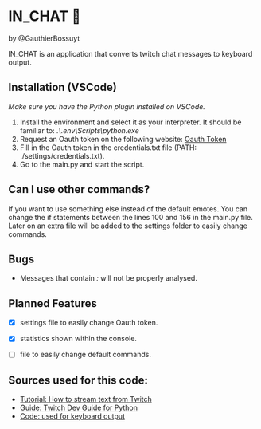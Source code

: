 # IN_CHAT :rocket:
by @GauthierBossuyt

IN_CHAT is an application that converts twitch chat messages to keyboard output.


## Installation (VSCode)
_Make sure you have the Python plugin installed on VSCode._

1. Install the environment and select it as your interpreter. It should be familiar to: *.\\.env\Scripts\python.exe*
2. Request an Oauth token on the following website: [Oauth Token](https://twitchapps.com/tmi/)
3. Fill in the Oauth token in the credentials.txt file (PATH: ./settings/credentials.txt).
4. Go to the main.py and start the script.


## Can I use other commands?
If you want to use something else instead of the default emotes. You can change the if statements between the lines 100 and 156 in the main.py file. Later on an extra file will be added to the settings folder to easily change commands.


## Bugs

* Messages that contain *:* will not be properly analysed.


## Planned Features

- [x] settings file to easily change Oauth token.
- [x] statistics shown within the console.
- [ ] file to easily change default commands. 


## Sources used for this code:

* [Tutorial: How to stream text from Twitch](https://www.learndatasci.com/tutorials/how-stream-text-data-twitch-sockets-python/)
* [Guide: Twitch Dev Guide for Python](https://dev.twitch.tv/docs/irc/guide)
* [Code: used for keyboard output](https://stackoverflow.com/questions/14489013/simulate-python-keypresses-for-controlling-a-game)

